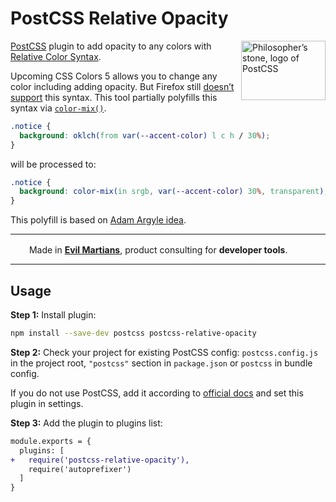 # PostCSS Relative Opacity

<img align="right" width="135" height="95"
     title="Philosopher’s stone, logo of PostCSS"
     src="https://postcss.org/logo-leftp.svg">

[PostCSS] plugin to add opacity to any colors with [Relative Color Syntax].

Upcoming CSS Colors 5 allows you to change any color including adding opacity.
But Firefox still [doesn’t support] this syntax. This tool partially polyfills
this syntax via [`color-mix()`].

```css
.notice {
  background: oklch(from var(--accent-color) l c h / 30%);
}
```

will be processed to:

```css
.notice {
  background: color-mix(in srgb, var(--accent-color) 30%, transparent);
}
```

This polyfill is based on [Adam Argyle idea].

---

<img src="https://cdn.evilmartians.com/badges/logo-no-label.svg" alt="" width="22" height="16" />  Made in <b><a href="https://evilmartians.com/devtools?utm_source=postcss-relative-opacity&utm_campaign=devtools-button&utm_medium=github">Evil Martians</a></b>, product consulting for <b>developer tools</b>.

---

[Relative Color Syntax]: https://www.w3.org/TR/css-color-5/#relative-color
[doesn’t support]:       https://caniuse.com/css-relative-colors
[Adam Argyle idea]:      https://twitter.com/argyleink/status/1633681345607241730?s=20
[`color-mix()`]:         https://developer.mozilla.org/en-US/docs/Web/CSS/color_value/color-mix
[PostCSS]:               https://github.com/postcss/postcss


## Usage

**Step 1:** Install plugin:

```sh
npm install --save-dev postcss postcss-relative-opacity
```

**Step 2:** Check your project for existing PostCSS config: `postcss.config.js`
in the project root, `"postcss"` section in `package.json`
or `postcss` in bundle config.

If you do not use PostCSS, add it according to [official docs]
and set this plugin in settings.

**Step 3:** Add the plugin to plugins list:

```diff
module.exports = {
  plugins: [
+   require('postcss-relative-opacity'),
    require('autoprefixer')
  ]
}
```

[official docs]: https://github.com/postcss/postcss#usage

